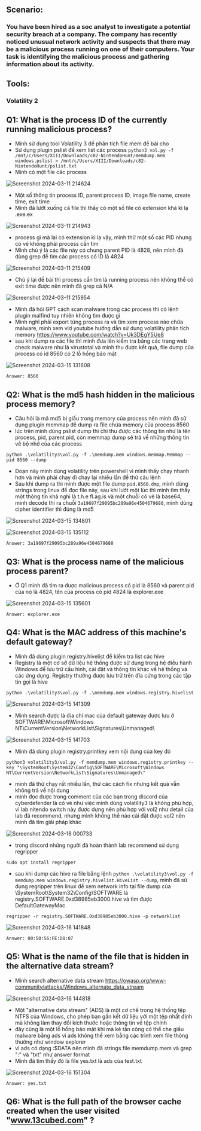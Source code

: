 ## Scenario:

### You have been hired as a soc analyst to investigate a potential security breach at a company. The company has recently noticed unusual network activity and suspects that there may be a malicious process running on one of their computers. Your task is identifying the malicious process and gathering information about its activity.

## Tools:

  ### Volatility 2

## Q1: What is the process ID of the currently running malicious process?
* Mình sử dụng tool Volatility 3 để phân tích file mem đề bài cho
* Sử dụng plugin pslist để xem list các process
  ``python3 vol.py -f /mnt/c/Users/XIII/Downloads/c82-NintendoHunt/memdump.mem  windows.pslist > /mnt/c/Users/XIII/Downloads/c82-NintendoHunt/pslist.txt``
* Mình có một file các process

![Screenshot 2024-03-11 214624](https://github.com/LDV-SpaceK/CTF-Learning/assets/151914246/f8740a3b-da29-4e7e-9c22-db688ea7ef3f)

* Một số thông tin process ID, parent process ID, image file name, create time, exit time
* Mình đã lướt xuống cả file thì thấy có một số file có extension khá kì lạ .exe.ex

![Screenshot 2024-03-11 214943](https://github.com/LDV-SpaceK/CTF-Learning/assets/151914246/a34b5635-cbee-4b26-acb1-fe07f8e3c98c)

* process gì mà lại có extension kì lạ vậy, mình thử một số các PID nhưng có vẻ không phải process cần tìm
* Mình chú ý là các file này có chung parent PID là 4828, nên mình đã dùng grep để tìm các process có ID là 4824

![Screenshot 2024-03-11 215409](https://github.com/LDV-SpaceK/CTF-Learning/assets/151914246/0abab44e-97cb-4e3e-bf02-36ee0223d720)

* Chú ý lại đề bài thì process cần tìm là running process nên không thể có exit time được nên mình đã grep cả N/A

![Screenshot 2024-03-11 215954](https://github.com/LDV-SpaceK/CTF-Learning/assets/151914246/3969e8bf-fe81-491c-a7bc-e735ff529ef2)

* Mình đã hỏi GPT cách scan malware trong các process thì có lệnh plugin malfind tuy nhiên không tìm được gì
* Mình nghĩ phải export từng process ra và tìm xem process nào chứa malware, mình xem vid youtube hướng dẫn sử dụng volatility phân tích memory
https://www.youtube.com/watch?v=Uk3DEgY5Ue8
* sau khi dump ra các file thì mình đưa lên kiểm tra bằng các trang web check malware như là virustotal và mình thu được kết quả, file dump của process có id 8560 có 2 lỗ hổng bảo mật

 ![Screenshot 2024-03-15 131608](https://github.com/LDV-SpaceK/CTF-Learning/assets/151914246/b45b287b-9931-4791-b5f5-9f897370726e)

 `Answer: 8560`

 ## Q2: What is the md5 hash hidden in the malicious process memory?
* Câu hỏi là mã md5 bị giấu trong memory của process nên mình đã sử dụng plugin memmap để dump ra file chứa memory của process 8560
* lúc trên mình dùng pslist dump thì chỉ thu được các thông tin như là tên process, pid, parent pid, còn memmap dump sẽ trả về những thông tin về bộ nhớ của các process

`python .\volatility3\vol.py -f .\memdump.mem windows.memmap.Memmap --pid 8560 --dump`

* Đoạn này mình dùng volatility trên powershell vì mình thấy chạy nhanh hơn và mình phải chạy đi chạy lại nhiều lần để thử câu lệnh 
* Sau khi dump ra thì mình được một file dump `pid.8560.dmp`, mình dùng strings trong linux để đọc file này, sau khi lướt một lúc thì mình tìm thấy một thông tin khả nghi là t.h.e fl.ag.is và một chuỗi có vẻ là base64, mình decode thì ra chuỗi `3a19697f29095bc289a96e4504679680`, mình dùng cipher identifier thì đúng là md5

![Screenshot 2024-03-15 134801](https://github.com/LDV-SpaceK/CTF-Learning/assets/151914246/fd6ef444-13dd-4398-9bc5-ae163ff45814)

![Screenshot 2024-03-15 135112](https://github.com/LDV-SpaceK/CTF-Learning/assets/151914246/a50d8d7a-8398-424d-a733-baf894f64c52)

`Answer: 3a19697f29095bc289a96e4504679680`

## Q3: What is the process name of the malicious process parent?
* Ở Q1 mình đã tìm ra được malicious process có pid là 8560 và parent pid của nó là 4824, tên của process có pid 4824 là explorer.exe

![Screenshot 2024-03-15 135601](https://github.com/LDV-SpaceK/CTF-Learning/assets/151914246/77c88ab4-fe18-42c4-a444-32d71c207fe2)

`Answer: explorer.exe`

## Q4: What is the MAC address of this machine's default gateway?
* Mình đã dùng plugin registry.hivelist để kiểm tra list các hive
* Registry là một cơ sở dữ liệu hệ thống được sử dụng trong hệ điều hành Windows để lưu trữ cấu hình, cài đặt và thông tin khác về hệ thống và các ứng dụng. Registry thường được lưu trữ trên đĩa cứng trong các tập tin gọi là hive

`python .\volatility3\vol.py -f .\memdump.mem windows.registry.hivelist`

![Screenshot 2024-03-15 141309](https://github.com/LDV-SpaceK/CTF-Learning/assets/151914246/e3d9b41d-465b-4875-a89d-eb0f40b224d1)

* Mình search được là địa chỉ mac của default gateway được lưu ở SOFTWARE\Microsoft\Windows NT\CurrentVersion\NetworkList\Signatures\Unmanaged\

![Screenshot 2024-03-15 141703](https://github.com/LDV-SpaceK/CTF-Learning/assets/151914246/38da79c2-9fa9-4885-bbb5-c26c448bd411)

* Mình đã dùng plugin registry.printkey xem nội dung của key đó

`python3 volatility3/vol.py -f memdump.mem windows.registry.printkey --key "\SystemRoot\System32\Config\SOFTWARE\Microsoft\Windows NT\CurrentVersion\NetworkList\Signatures\Unmanaged\"`

* mình đã thử chạy rất nhiều lần, thử các cách fix nhưng kết quả vẫn không trả về nội dung
* mình đọc được trong comment của các bạn trong discord của cyberdefender là có vẻ như việc mình dùng volatility3 là không phù hợp, vì lab nitendo switch này được dựng nên phù hợp với vol2 như detail của lab đã recommend, nhưng mình không thể nào cài đặt được vol2 nên mình đã tìm giải pháp khác

![Screenshot 2024-03-16 000733](https://github.com/LDV-SpaceK/CTF-Learning/assets/151914246/0efe7297-b7d7-4788-8734-42ee226cfbe0)

* trong discord những người đã hoàn thành lab recommend sử dụng regripper

`sudo apt install regripper`

* sau khi dump các hive ra file bằng lệnh `python .\volatility3\vol.py -f memdump.mem windows.registry.hivelist.HiveList --dump`, mình đã sử dụng regripper trên linux để xem network info tại file dump của \SystemRoot\System32\Config\SOFTWARE là registry.SOFTWARE.0xd38985eb3000.hive và tìm được DefaultGatewayMac

`regripper -r registry.SOFTWARE.0xd38985eb3000.hive -p networklist`

![Screenshot 2024-03-16 141848](https://github.com/LDV-SpaceK/CTF-Learning/assets/151914246/1dde3031-8439-44e7-b987-6d80351dea08)

`Answer: 00:50:56:FE:D8:07`

## Q5: What is the name of the file that is hidden in the alternative data stream?
* Mình search alternative data stream
https://owasp.org/www-community/attacks/Windows_alternate_data_stream

![Screenshot 2024-03-16 144818](https://github.com/LDV-SpaceK/CTF-Learning/assets/151914246/fe506970-d0e5-445c-8a20-89a51dabd2d5)

* Một "alternative data stream" (ADS) là một cơ chế trong hệ thống tệp NTFS của Windows, cho phép bạn gắn kết dữ liệu với một tệp nhất định mà không làm thay đổi kích thước hoặc thông tin về tệp chính
* đây cũng là một lỗ hổng bảo mật khi mà kẻ tấn công có thể che giấu malware bằng ads vì ads không thể xem bằng các trình xem file thông thường như window explorer
* vì ads có dạng :$DATA nên mình đã strings file memdump.mem và grep ":" và "txt" như answer format
* Mình đã tìm thấy đó là file yes.txt là ads của test.txt

![Screenshot 2024-03-16 151304](https://github.com/LDV-SpaceK/CTF-Learning/assets/151914246/9b539f72-4f61-4e86-90ca-1a6e7037e03c)

`Answer: yes.txt`

## Q6: What is the full path of the browser cache created when the user visited "www.13cubed.com" ?






